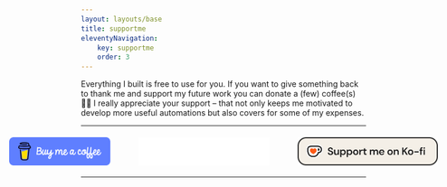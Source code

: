 ```yaml
---
layout: layouts/base
title: supportme
eleventyNavigation: 
    key: supportme
    order: 3
---
```


Everything I built is free to use for you.
If you want to give something back to thank me and support my future work you can donate a (few) coffee(s) ✌🏼
I really appreciate your support – that not only keeps me motivated to develop more useful automations but also covers for some of my expenses.

---

<div style="display: flex; justify-content: center; align-items: center; gap: 50px; margin: 20px 0;">
  <a href="https://www.buymeacoffee.com/flohgro" target="_blank" style="display: block; height: 50px; flex-shrink: 0;">
    <img src="/assets/icons/bmac-blue-button.png" alt="Buy Me A Coffee" style="height: 100%; width: auto; object-fit: contain;">
  </a>
  <a href="https://www.patreon.com/flohgro" target="_blank" style="display: block; height: 50px; flex-shrink: 0;">
    <img src="/assets/icons/patreon-white-button.png" alt="Become A Patreon" style="height: 100%; width: auto; object-fit: contain;">
  </a>
  <a href="https://ko-fi.com/flohgro" target="_blank" style="display: block; height: 50px; flex-shrink: 0;">
    <img src="/assets/icons/kofi-beige-button.png" alt="Buy Me a Coffee at ko-fi.com" style="height: 100%; width: auto; object-fit: contain;">
  </a>
</div>

---
